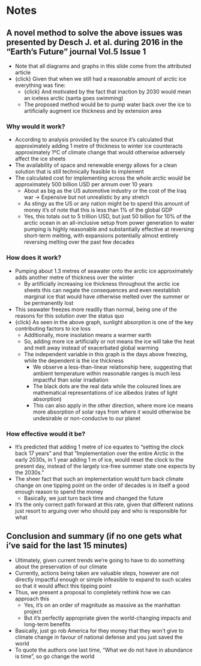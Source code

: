 # Notes

<!--- note to marker: the images are stacked but presented sequentially with animations--->
## A novel method to solve the above issues was presented by Desch J. et al. during 2016 in the “Earth’s Future” journal Vol.5 Issue 1

- Note that all diagrams and graphs in this slide come from the attributed article
- {click} Given that when we still had a reasonable amount of arctic ice everything was fine:
  - {click} And motivated by the fact that inaction by 2030 would mean an iceless arctic (santa goes swimming)
  - The proposed method would be to pump water back over the ice to artificially augment ice thickness and by extension area

### Why would it work?

- According to analysis provided by the source it’s calculated that approximately adding 1 metre of thickness to winter ice counteracts approximately 1ºC of climate change that would otherwise adversely affect the ice sheets
- The availability of space and renewable energy allows for a clean solution that is still technically feasible to implement
- The calculated cost for implementing across the whole arctic would be approximately 500 billion USD per annum over 10 years
  - About as big as the US automotive industry or the cost of the Iraq war → Expensive but not unrealistic by any stretch
  - As stingy as the US or any nation might be to spend this amount of money it’s of note that this is less than 1% of the global GDP
  - Yes, this totals out to 5 trillion USD, but just 50 billion for 10% of the arctic ocean in an all-inclusive setup from power generation to water pumping is highly reasonable and substantially effective at reversing short-term melting, with expansions potentially almost entirely reversing melting over the past few decades

### How does it work?

- Pumping about 1.3 metres of seawater onto the arctic ice approximately adds another metre of thickness over the winter
  - By artificially increasing ice thickness throughout the arctic ice sheets this can negate the consequences and even reestablish marginal ice that would have otherwise melted over the summer or be permanently lost
- This seawater freezes more readily than normal, being one of the reasons for this solution over the status quo
- {click} As seen in the above graph, sunlight absorption is one of the key contributing factors to ice loss
  - Additionally, more insolation means a warmer earth
  - So, adding more ice artificially or not means the ice will take the heat and melt away instead of exacerbated global warming
  - The independent variable in this graph is the days above freezing, while the dependent is the ice thickness
    - We observe a less-than-linear relationship here, suggesting that ambient temperature within reasonable ranges is much less impactful than solar irradiation
    - The black dots are the real data while the coloured lines are mathematical representations of ice albedos (rates of light absorption)
    - This can also apply in the other direction, where more ice means more absorption of solar rays from where it would otherwise be undesirable or non-conducive to our planet

### How effective would it be?

- It’s predicted that adding 1 metre of ice equates to “setting the clock back 17 years” and that “Implementation over the entire Arctic in the early 2030s, in 1 year adding 1 m of ice, would reset the clock to the present day, instead of the largely ice-free summer state one expects by the 2030s.”
- The sheer fact that such an implementation would turn back climate change on one tipping point on the order of decades is in itself a good enough reason to spend the money
  - Basically, we just turn back time and changed the future
- It’s the only correct path forward at this rate, given that different nations just resort to arguing over who should pay and who is responsible for what

## Conclusion and summary (if no one gets what i’ve said for the last 15 minutes)

- Ultimately, given current trends we’re going to have to do something about the preservation of our climate
- Currently, actions being taken are valuable steps, however are not directly impactful enough or simple infeasible to expand to such scales so that it would affect this tipping point
- Thus, we present a proposal to completely rethink how we can approach this
  - Yes, it’s on an order of magnitude as massive as the manhattan project
  - But it’s perfectly appropriate given the world-changing impacts and long-term benefits
- Basically, just go rob America for they money that they won’t give to climate change in favour of national defense and you just saved the world
- To quote the authors one last time, “What we do not have in abundance is time”, so go change the world
